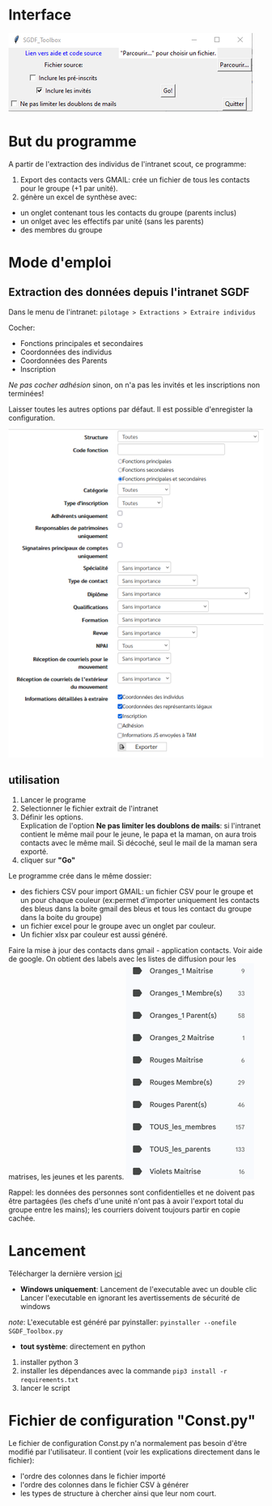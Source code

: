 # Interface
![Interface](./Interface.png "Interface")

# But du programme
A partir de l'extraction des individus de l'intranet scout, ce programme:
1. Export des contacts vers GMAIL: crée un fichier de tous les contacts pour le groupe (+1 par unité). 
1. génère un excel de synthèse avec:
- un onglet contenant tous les contacts du groupe (parents inclus)
- un onlget avec les effectifs par unité (sans les parents)
- des membres du groupe

# Mode d'emploi
## Extraction des données depuis l'intranet SGDF
Dans le menu de l'intranet: 
`pilotage > Extractions > Extraire individus`

Cocher: 
* Fonctions principales et secondaires
* Coordonnées des individus
* Coordonnées des Parents
* Inscription

*Ne pas cocher adhésion* sinon, on n'a pas les invités et les inscriptions non terminées!

Laisser toutes les autres options par défaut. Il est possible d'enregister la configuration.

![Config Intranet](./IntranetCfg.png "IntranetCfg")

## utilisation
1. Lancer le programe
1. Selectionner le fichier extrait de l'intranet
1. Définir les options. <br> Explication de l'option **Ne pas limiter les doublons de mails**: si l'intranet contient le même mail pour le jeune, le papa et la maman, on aura trois contacts avec le même mail. Si décoché, seul le mail de la maman sera exporté.
1. cliquer sur __"Go"__


Le programme crée dans le même dossier:
* des fichiers CSV pour import GMAIL: un fichier CSV pour le groupe et un pour chaque couleur (ex:permet d'importer uniquement les contacts des bleus dans la boite gmail des bleus et tous les contact du groupe dans la boite du groupe)
* un fichier excel pour le groupe avec un onglet par couleur.
* Un fichier xlsx par couleur est aussi généré.

Faire la mise à jour des contacts dans gmail - application contacts. Voir aide de google.
On obtient des labels avec les listes de diffusion pour les matrises, les jeunes et les parents.
![Gmail après import](./gmail.png "Gmail")

Rappel: les données des personnes sont confidentielles et ne doivent pas être partagées (les chefs d'une unité n'ont pas à avoir l'export total du groupe entre les mains); les courriers doivent toujours partir en copie cachée.

# Lancement
Télécharger la dernière version [ici](https://github.com/Fapibo/SGDFToolBox/releases) 
* __Windows uniquement__: Lancement de l'executable avec un double clic
Lancer l'executable en ignorant les avertissements de sécurité de windows <br>

*note*: L'executable est généré par pyinstaller: `pyinstaller --onefile SGDF_Toolbox.py`

* __tout système__: directement en python
1. installer python 3
1. installer les dépendances avec la commande
`pip3 install -r requirements.txt`
1. lancer le script

# Fichier de configuration "Const.py"
Le fichier de configuration Const.py n'a normalement pas besoin d'être modifié par l'utilisateur.
Il contient (voir les explications directement dans le fichier):
- l'ordre des colonnes dans le fichier importé
- l'ordre des colonnes dans le fichier CSV à générer
- les types de structure à chercher ainsi que leur nom court.  
